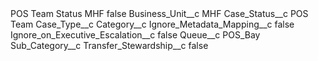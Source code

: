 <?xml version="1.0" encoding="UTF-8"?>
<CustomMetadata xmlns="http://soap.sforce.com/2006/04/metadata" xmlns:xsi="http://www.w3.org/2001/XMLSchema-instance" xmlns:xsd="http://www.w3.org/2001/XMLSchema">
    <label>POS Team Status MHF</label>
    <protected>false</protected>
    <values>
        <field>Business_Unit__c</field>
        <value xsi:type="xsd:string">MHF</value>
    </values>
    <values>
        <field>Case_Status__c</field>
        <value xsi:type="xsd:string">POS Team</value>
    </values>
    <values>
        <field>Case_Type__c</field>
        <value xsi:nil="true"/>
    </values>
    <values>
        <field>Category__c</field>
        <value xsi:nil="true"/>
    </values>
    <values>
        <field>Ignore_Metadata_Mapping__c</field>
        <value xsi:type="xsd:boolean">false</value>
    </values>
    <values>
        <field>Ignore_on_Executive_Escalation__c</field>
        <value xsi:type="xsd:boolean">false</value>
    </values>
    <values>
        <field>Queue__c</field>
        <value xsi:type="xsd:string">POS_Bay</value>
    </values>
    <values>
        <field>Sub_Category__c</field>
        <value xsi:nil="true"/>
    </values>
    <values>
        <field>Transfer_Stewardship__c</field>
        <value xsi:type="xsd:boolean">false</value>
    </values>
</CustomMetadata>
